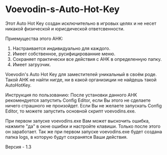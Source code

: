 # Voevodin-s-Auto-Hot-Key
Этот Auto Hot Key создан исключительно в игровых целях и не несет никакой физической и юрисдической ответсвенности.

Приемущества этого AHK:
1. Настраивается индивидуально для каждого.
2. Имеет собственное, русифицированние меню.
3. Сохраняет практически все действия с AHK в определенную папку.
4. Имеет загрузчик.

Voevodin's Auto Hot Key для заместителей уникальный в своём роде.
Такой AHK не найти нигде, ни в какой организиции не найдешь такой AutoHotKey.

Инструкция по пользованию:
После установки данного AHK рекомендуется запустить Config Editor, если Вы этого не сделаете ничего страшного не произойдет.
Если Вы не желаете запускать Config Editor, то можете запустить основной скрипт voevodins.exe.

При первом запуске voevodins.exe Вам может выскочить ошибка, нажмите "да" в окне ошибки и настройте клавиши. Только после этого он заработает.
Так же при первом запуске voevodins.exe будет создана папка logs, в которую будут сохранятся Ваши действия.

Версия - 1.3

